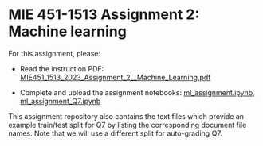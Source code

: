 # MIE 451-1513 Assignment 2: Machine learning

For this assignment, please:

- Read the instruction PDF:  [MIE451_1513_2023_Assignment_2__Machine_Learning.pdf](MIE451_1513_2023_Assignment_2__Machine_Learning.pdf)

- Complete and upload the assignment notebooks: [ml_assignment.ipynb](ml_assignment.ipynb), [ml_assignment_Q7.ipynb](ml_assignment_Q7.ipynb)

This assignment repository also contains the text files which provide an example train/test split for Q7 by listing the corresponding document file names.  Note that we will use a different split for auto-grading Q7.
